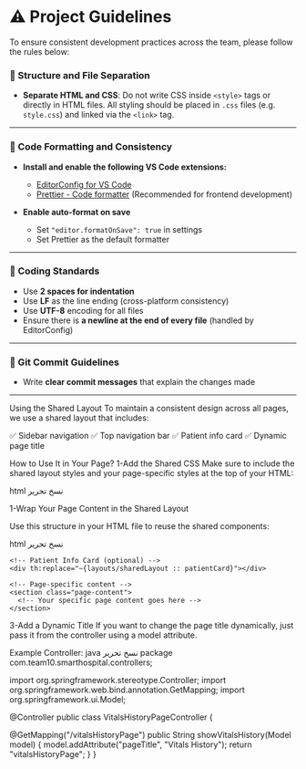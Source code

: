 # ⚠️ Project Guidelines

To ensure consistent development practices across the team, please follow the rules below:

### 📁 Structure and File Separation

- **Separate HTML and CSS**: Do not write CSS inside `<style>` tags or directly in HTML files. All styling should be placed in `.css` files (e.g. `style.css`) and linked via the `<link>` tag.

---

### 🧹 Code Formatting and Consistency

- **Install and enable the following VS Code extensions:**
  - [EditorConfig for VS Code](https://marketplace.visualstudio.com/items?itemName=EditorConfig.EditorConfig)
  - [Prettier - Code formatter](https://marketplace.visualstudio.com/items?itemName=esbenp.prettier-vscode) (Recommended for frontend development)

- **Enable auto-format on save**
  - Set `"editor.formatOnSave": true` in settings
  - Set Prettier as the default formatter

---

### 🧾 Coding Standards

- Use **2 spaces for indentation**
- Use **LF** as the line ending (cross-platform consistency)
- Use **UTF-8** encoding for all files
- Ensure there is **a newline at the end of every file** (handled by EditorConfig)

---

### 🔄 Git Commit Guidelines

- Write **clear commit messages** that explain the changes made

---

Using the Shared Layout
To maintain a consistent design across all pages, we use a shared layout that includes:

✅ Sidebar navigation
✅ Top navigation bar
✅ Patient info card
✅ Dynamic page title

How to Use It in Your Page?
1-Add the Shared CSS
Make sure to include the shared layout styles and your page-specific styles at the top of your HTML:

html
نسخ
تحرير
<link rel="stylesheet" th:href="@{/css/sharedLayout.css}">
<link rel="stylesheet" th:href="@{/css/yourPageStyles.css}">


1-Wrap Your Page Content in the Shared Layout

Use this structure in your HTML file to reuse the shared components:

html
نسخ
تحرير
<div class="layout-container">
  <!-- Sidebar -->
  <div th:replace="~{layouts/sharedLayout :: sidebar}"></div>

  <!-- Main Content -->
  <main class="content">
    <!-- Top Navigation -->
    <div th:replace="~{layouts/sharedLayout :: topNav}"></div>

    <!-- Patient Info Card (optional) -->
    <div th:replace="~{layouts/sharedLayout :: patientCard}"></div>

    <!-- Page-specific content -->
    <section class="page-content">
      <!-- Your specific page content goes here -->
    </section>
  </main>
</div>

3-Add a Dynamic Title
If you want to change the page title dynamically, just pass it from the controller using a model attribute.

Example Controller:
java
نسخ
تحرير
package com.team10.smarthospital.controllers;

import org.springframework.stereotype.Controller;
import org.springframework.web.bind.annotation.GetMapping;
import org.springframework.ui.Model;

@Controller
public class VitalsHistoryPageController {

  @GetMapping("/vitalsHistoryPage")
  public String showVitalsHistory(Model model) {
    model.addAttribute("pageTitle", "Vitals History");
    return "vitalsHistoryPage";
  }
}
